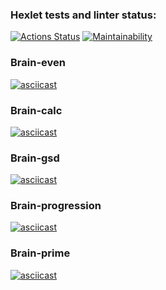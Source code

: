 ### Hexlet tests and linter status:
[![Actions Status](https://github.com/jessdrk/fullstack-javascript-project-44/actions/workflows/hexlet-check.yml/badge.svg)](https://github.com/jessdrk/fullstack-javascript-project-44/actions)
[![Maintainability](https://api.codeclimate.com/v1/badges/44fd417ea19c772c0f12/maintainability)](https://codeclimate.com/github/jessdrk/fullstack-javascript-project-44/maintainability)

### Brain-even
[![asciicast](https://asciinema.org/a/611939.svg)](https://asciinema.org/a/611939)

### Brain-calc
[![asciicast](https://asciinema.org/a/612325.svg)](https://asciinema.org/a/612325)

### Brain-gsd
[![asciicast](https://asciinema.org/a/612337.svg)](https://asciinema.org/a/612337)

### Brain-progression
[![asciicast](https://asciinema.org/a/612339.svg)](https://asciinema.org/a/612339)

### Brain-prime
[![asciicast](https://asciinema.org/a/612397.svg)](https://asciinema.org/a/612397)